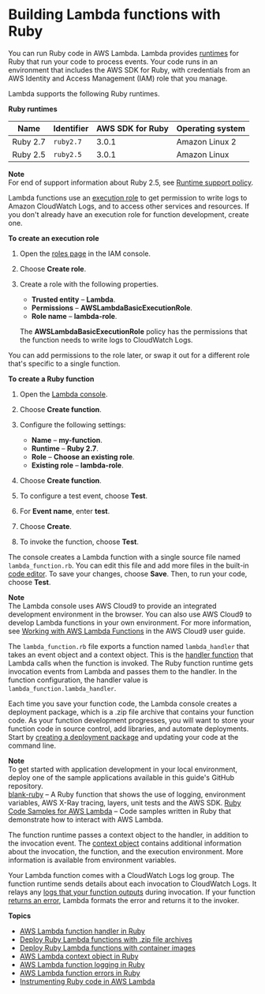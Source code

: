 # Building Lambda functions with Ruby<a name="lambda-ruby"></a>

You can run Ruby code in AWS Lambda\. Lambda provides [runtimes](lambda-runtimes.md) for Ruby that run your code to process events\. Your code runs in an environment that includes the AWS SDK for Ruby, with credentials from an AWS Identity and Access Management \(IAM\) role that you manage\.

Lambda supports the following Ruby runtimes\.


**Ruby runtimes**  

| Name | Identifier | AWS SDK for Ruby | Operating system | 
| --- | --- | --- | --- | 
|  Ruby 2\.7  |  `ruby2.7`  |  3\.0\.1  |  Amazon Linux 2  | 
|  Ruby 2\.5  |  `ruby2.5`  |  3\.0\.1  |  Amazon Linux  | 

**Note**  
For end of support information about Ruby 2\.5, see [Runtime support policy](runtime-support-policy.md)\.

Lambda functions use an [execution role](lambda-intro-execution-role.md) to get permission to write logs to Amazon CloudWatch Logs, and to access other services and resources\. If you don't already have an execution role for function development, create one\.

**To create an execution role**

1. Open the [roles page](https://console.aws.amazon.com/iam/home#/roles) in the IAM console\.

1. Choose **Create role**\.

1. Create a role with the following properties\.
   + **Trusted entity** – **Lambda**\.
   + **Permissions** – **AWSLambdaBasicExecutionRole**\.
   + **Role name** – **lambda\-role**\.

   The **AWSLambdaBasicExecutionRole** policy has the permissions that the function needs to write logs to CloudWatch Logs\.

You can add permissions to the role later, or swap it out for a different role that's specific to a single function\.

**To create a Ruby function**

1. Open the [Lambda console](https://console.aws.amazon.com/lambda)\.

1. Choose **Create function**\.

1. Configure the following settings:
   + **Name** – **my\-function**\.
   + **Runtime** – **Ruby 2\.7**\.
   + **Role** – **Choose an existing role**\.
   + **Existing role** – **lambda\-role**\.

1. Choose **Create function**\.

1. To configure a test event, choose **Test**\.

1. For **Event name**, enter **test**\.

1. Choose **Create**\.

1. To invoke the function, choose **Test**\.

The console creates a Lambda function with a single source file named `lambda_function.rb`\. You can edit this file and add more files in the built\-in [code editor](code-editor.md)\. To save your changes, choose **Save**\. Then, to run your code, choose **Test**\.

**Note**  
The Lambda console uses AWS Cloud9 to provide an integrated development environment in the browser\. You can also use AWS Cloud9 to develop Lambda functions in your own environment\. For more information, see [Working with AWS Lambda Functions](https://docs.aws.amazon.com/cloud9/latest/user-guide/lambda-functions.html) in the AWS Cloud9 user guide\.

The `lambda_function.rb` file exports a function named `lambda_handler` that takes an event object and a context object\. This is the [handler function](ruby-handler.md) that Lambda calls when the function is invoked\. The Ruby function runtime gets invocation events from Lambda and passes them to the handler\. In the function configuration, the handler value is `lambda_function.lambda_handler`\.

Each time you save your function code, the Lambda console creates a deployment package, which is a \.zip file archive that contains your function code\. As your function development progresses, you will want to store your function code in source control, add libraries, and automate deployments\. Start by [creating a deployment package](ruby-package.md) and updating your code at the command line\.

**Note**  
To get started with application development in your local environment, deploy one of the sample applications available in this guide's GitHub repository\.  
[blank\-ruby](https://github.com/awsdocs/aws-lambda-developer-guide/tree/main/sample-apps/blank-ruby) – A Ruby function that shows the use of logging, environment variables, AWS X\-Ray tracing, layers, unit tests and the AWS SDK\.
[Ruby Code Samples for AWS Lambda](https://docs.aws.amazon.com/code-samples/latest/catalog/code-catalog-ruby-example_code-lambda.html) – Code samples written in Ruby that demonstrate how to interact with AWS Lambda\.

The function runtime passes a context object to the handler, in addition to the invocation event\. The [context object](ruby-context.md) contains additional information about the invocation, the function, and the execution environment\. More information is available from environment variables\.

Your Lambda function comes with a CloudWatch Logs log group\. The function runtime sends details about each invocation to CloudWatch Logs\. It relays any [logs that your function outputs](ruby-logging.md) during invocation\. If your function [returns an error](ruby-exceptions.md), Lambda formats the error and returns it to the invoker\.

**Topics**
+ [AWS Lambda function handler in Ruby](ruby-handler.md)
+ [Deploy Ruby Lambda functions with \.zip file archives](ruby-package.md)
+ [Deploy Ruby Lambda functions with container images](ruby-image.md)
+ [AWS Lambda context object in Ruby](ruby-context.md)
+ [AWS Lambda function logging in Ruby](ruby-logging.md)
+ [AWS Lambda function errors in Ruby](ruby-exceptions.md)
+ [Instrumenting Ruby code in AWS Lambda](ruby-tracing.md)